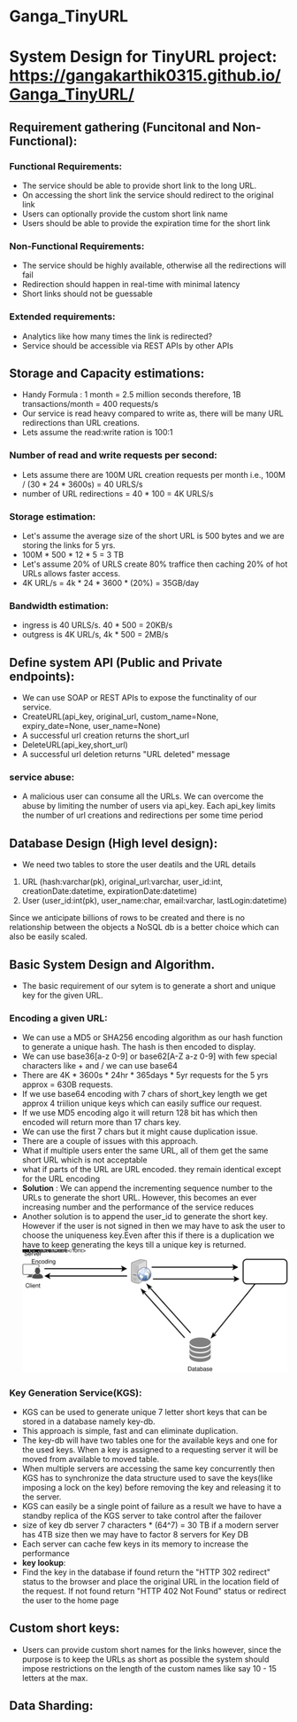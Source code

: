 # Ganga_TinyURL

# System Design for TinyURL project: https://gangakarthik0315.github.io/Ganga_TinyURL/

## Requirement gathering (Funcitonal and Non-Functional):
### Functional Requirements:
- The service should be able to provide short link to the long URL.
- On accessing the short link the service should redirect to the original link
- Users can optionally provide the custom short link name
- Users should be able to provide the expiration time for the short link

### Non-Functional Requirements:
- The service should be highly available, otherwise all the redirections will fail
- Redirection should happen in real-time with minimal latency
- Short links should not be guessable

### Extended requirements:
- Analytics like how many times the link is redirected?
- Service should be accessible via REST APIs by other APIs

## Storage and Capacity estimations:
- Handy Formula : 1 month = 2.5 million seconds therefore, 1B transactions/month = 400 requests/s
- Our service is read heavy compared to write as, there will be many URL redirections than URL creations.
- Lets assume the read:write ration is 100:1

### Number of read and write requests per second:
- Lets assume there are 100M URL creation requests per month i.e., 100M / (30 * 24 * 3600s) = 40 URLS/s
- number of URL redirections = 40 * 100 = 4K URLS/s

### Storage estimation:
- Let's assume the average size of the short URL is 500 bytes and we are storing the links for 5 yrs.
- 100M * 500 * 12 * 5 = 3 TB
- Let's assume 20% of URLS create 80% traffice then caching 20% of hot URLs allows faster access.
- 4K URL/s = 4k * 24 * 3600 * (20%) = 35GB/day

### Bandwidth estimation:
- ingress is 40 URLS/s. 40 * 500 = 20KB/s
- outgress is 4K URL/s, 4k * 500 = 2MB/s


## Define system API (Public and Private endpoints):
- We can use SOAP or REST APIs to expose the functinality of our service.
- CreateURL(api_key, original_url, custom_name=None, expiry_date=None, user_name=None)
- A successful url creation returns the short_url
- DeleteURL(api_key,short_url)
- A successful url deletion returns "URL deleted" message

### service abuse:
- A malicious user can consume all the URLs. We can overcome the abuse by limiting the number of users via api_key. Each api_key limits the number of url creations and redirections per some time period

## Database Design (High level design):
- We need two tables to store the user deatils and the URL details
1) URL (hash:varchar(pk), original_url:varchar, user_id:int, creationDate:datetime, expirationDate:datetime)
2) User (user_id:int(pk), user_name:char, email:varchar, lastLogin:datetime)

Since we anticipate billions of rows to be created and there is no relationship between the objects a NoSQL db is a better choice which can also be easily scaled.

## Basic System Design and Algorithm.
- The basic requirement of our sytem is to generate a short and unique key for the given URL.

### Encoding a given URL:
- We can use a MD5 or SHA256 encoding algorithm as our hash function to generate a unique hash. The hash is then encoded to display.
- We can use base36[a-z 0-9] or base62[A-Z a-z 0-9] with few special characters like + and / we can use base64
- There are 4K * 3600s * 24hr * 365days * 5yr requests for the 5 yrs approx = 630B requests.
- If we use base64 encoding with 7 chars of short_key length we get approx 4 triilion unique keys which can easily suffice our request.
- If we use MD5 encoding algo it will return 128 bit has which then encoded will return more than 17 chars key.
- We can use the first 7 chars but it might cause duplication issue.
- There are a couple of issues with this approach.
- What if multiple users enter the same URL, all of them get the same short URL which is not acceptable
- what if parts of the URL are URL encoded. they remain identical except for the URL encoding
- **Solution** : We can append the incrementing sequence number to the URLs to generate the short URL. However, this becomes an ever increasing number and the performance of the service reduces
- Another solution is to append the user_id to generate the short key. However if the user is not signed in then we may have to ask the user to choose the uniqueness key.Even after this if there is a duplication we have to keep generating the keys till a unique key is returned.
![](images/TinyURL_encoding_decoding_messages.svg)

### Key Generation Service(KGS):
- KGS can be used to generate unique 7 letter short keys that can be stored in a database namely key-db.
- This approach is simple, fast and can eliminate duplication.
- The key-db will have two tables one for the available keys and one for the used keys. When a key is assigned to a requesting server it will be moved from available to moved table.
- When multiple servers are accessing the same key concurrently then KGS has to synchronize the data structure used to save the keys(like imposing a lock on the key) before removing the key and releasing it to the server.
- KGS can easily be a single point of failure as a result we have to have a standby replica of the KGS server to take control after the failover
- size of key db server 7 characters * (64^7) = 30 TB if a modern server has 4TB size then we may have to factor 8 servers for Key DB
- Each server can cache few keys in its memory to increase the performance
- **key lookup**:
- Find the key in the database if found return the "HTTP 302 redirect" status to the browser and place the original URL in the location field of the request. If not found return "HTTP 402 Not Found" status or redirect the user to the home page

## Custom short keys:
- Users can provide custom short names for the links however, since the purpose is to keep the URLs as short as possible the system should impose restrictions on the length of the custom names like say 10 - 15 letters at the max.

## Data Sharding:


